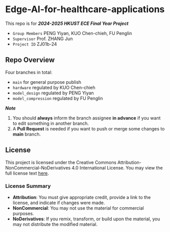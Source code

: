 
# Edge-AI-for-healthcare-applications

This repo is for ***2024-2025 HKUST ECE Final Year Project***

* `Group Members`   PENG Yiyan, KUO Chen-chieh, FU Penglin
* `Supervisor`      Prof. ZHANG Jun
* `Project ID`      ZJ01b-24

## Repo Overview

Four branches in total:

* `main` for general purpose publish
* `hardware` regulated by KUO Chen-chieh
* `model_design` regulated by PENG Yiyan
* `model_compression` regulated by FU Penglin

***Note***

1. You should **always** inform the branch assignee **in advance** if you want to edit something in another branch.
2. A **Pull Request** is needed if you want to push or merge some changes to **main** branch.

## License

This project is licensed under the Creative Commons Attribution-NonCommercial-NoDerivatives 4.0 International License. You may view the full license text [here](https://github.com/666harrypeng/Edge-AI-for-healthcare-applications/blob/main/LICENSE).

### License Summary

* **Attribution**: You must give appropriate credit, provide a link to the license, and indicate if changes were made.
* **NonCommercial**: You may not use the material for commercial purposes.
* **NoDerivatives**: If you remix, transform, or build upon the material, you may not distribute the modified material.

